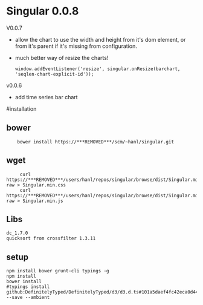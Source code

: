# Singular 0.0.8


V0.0.7

  * allow the chart to use the width and height from it's dom element, or from it's parent if it's missing from configuration.
  * much better way of resize the charts!
  
        window.addEventListener('resize', singular.onResize(barchart, 'seqlen-chart-explicit-id'));

v0.0.6 

  * add time series bar chart

#installation

## bower

        bower install https://***REMOVED***/scm/~hanl/singular.git
        
## wget

         curl https://***REMOVED***/users/hanl/repos/singular/browse/dist/Singular.min.css?raw > Singular.min.css
         curl https://***REMOVED***/users/hanl/repos/singular/browse/dist/Singular.min.js?raw > Singular.min.js

## Libs

    dc_1.7.0
    quicksort from crossfilter 1.3.11

## setup
    
    npm install bower grunt-cli typings -g
    npm install
    bower install
    #typings install github:DefinitelyTyped/DefinitelyTyped/d3/d3.d.ts#101a5daef4fc42eca0d447ba5d080248f80daf90 --save --ambient
    
    